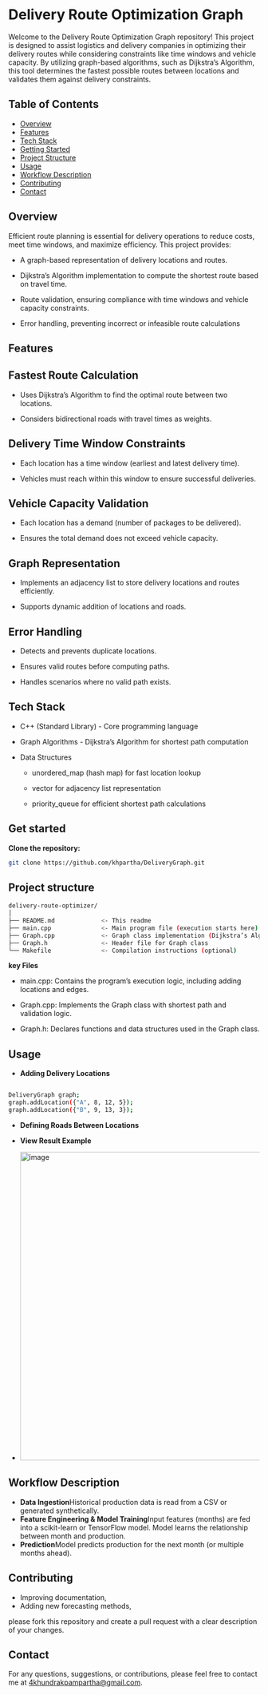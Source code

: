 # Delivery Route Optimization Graph

Welcome to the Delivery Route Optimization Graph repository! This project is designed to assist logistics and delivery companies in optimizing their delivery routes while considering constraints like time windows and vehicle capacity. By utilizing graph-based algorithms, such as Dijkstra’s Algorithm, this tool determines the fastest possible routes between locations and validates them against delivery constraints.

## Table of Contents

- [Overview](#overview)
- [Features](#features)
- [Tech Stack](#tech-stack)
- [Getting Started](#getting-started)
- [Project Structure](#project-structure)
- [Usage](#usage)
- [Workflow Description](#workflow-description)
- [Contributing](#contributing)
- [Contact](#contact)
 

## Overview

Efficient route planning is essential for delivery operations to reduce costs, meet time windows, and maximize efficiency. This project provides:

- A graph-based representation of delivery locations and routes.

- Dijkstra’s Algorithm implementation to compute the shortest route based on travel time.

- Route validation, ensuring compliance with time windows and vehicle capacity constraints.

- Error handling, preventing incorrect or infeasible route calculations

## Features

 ## Fastest Route Calculation

- Uses Dijkstra’s Algorithm to find the optimal route between two locations.

- Considers bidirectional roads with travel times as weights.

## Delivery Time Window Constraints

- Each location has a time window (earliest and latest delivery time).

- Vehicles must reach within this window to ensure successful deliveries.

## Vehicle Capacity Validation

- Each location has a demand (number of packages to be delivered).

- Ensures the total demand does not exceed vehicle capacity.

## Graph Representation

- Implements an adjacency list to store delivery locations and routes efficiently.

- Supports dynamic addition of locations and roads.

## Error Handling

- Detects and prevents duplicate locations.

- Ensures valid routes before computing paths.

- Handles scenarios where no valid path exists.


## Tech Stack

- C++ (Standard Library) - Core programming language

- Graph Algorithms - Dijkstra’s Algorithm for shortest path computation

- Data Structures

    - unordered_map (hash map) for fast location lookup

    - vector for adjacency list representation

    - priority_queue for efficient shortest path calculations




## Get started

 **Clone the repository:**

   ```bash
   git clone https://github.com/khpartha/DeliveryGraph.git
 
```


## Project structure
 
   ```bash
 delivery-route-optimizer/
│
├── README.md             <- This readme
├── main.cpp              <- Main program file (execution starts here)
├── Graph.cpp             <- Graph class implementation (Dijkstra’s Algorithm)
├── Graph.h               <- Header file for Graph class
└── Makefile              <- Compilation instructions (optional)
 
```
**key Files**
- main.cpp: Contains the program’s execution logic, including adding locations and edges.

- Graph.cpp: Implements the Graph class with shortest path and validation logic.

- Graph.h: Declares functions and data structures used in the Graph class.
## Usage
- **Adding Delivery Locations**
  
 ```bash

DeliveryGraph graph;
graph.addLocation({"A", 8, 12, 5});
graph.addLocation({"B", 9, 13, 3});

```

- **Defining Roads Between Locations**

- **View Result Example**
- <img width="618" alt="image" src="https://github.com/user-attachments/assets/16a92e45-2ebe-44eb-870e-876b562ac7ce" />




## Workflow Description

- **Data Ingestion**Historical production data is read from a CSV or generated synthetically.
- **Feature Engineering & Model Training**Input features (months) are fed into a scikit-learn or TensorFlow model.
Model learns the relationship between month and production.
- **Prediction**Model predicts production for the next month (or multiple months ahead).

## Contributing
- Improving documentation,
- Adding new forecasting methods,
  
please fork this repository and create a pull request with a clear description of your changes.

 

## Contact 
For any questions, suggestions, or contributions, please feel free to contact me at 4khundrakpampartha@gmail.com.




